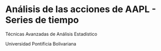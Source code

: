 # Análisis de las acciones de AAPL - Series de tiempo
Técnicas Avanzadas de Análisis Estadístico

Universidad Pontificia Bolivariana
